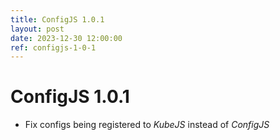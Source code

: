 ```yaml
---
title: ConfigJS 1.0.1
layout: post
date: 2023-12-30 12:00:00
ref: configjs-1-0-1
---
```


# ConfigJS 1.0.1

- Fix configs being registered to *KubeJS* instead of *ConfigJS*
